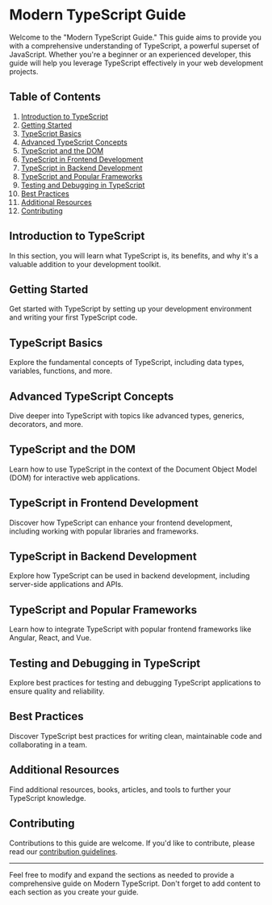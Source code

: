 # Modern TypeScript Guide

Welcome to the "Modern TypeScript Guide." This guide aims to provide you with a comprehensive understanding of TypeScript, a powerful superset of JavaScript. Whether you're a beginner or an experienced developer, this guide will help you leverage TypeScript effectively in your web development projects.

## Table of Contents

1. [Introduction to TypeScript](#introduction)
2. [Getting Started](#getting-started)
3. [TypeScript Basics](#basics)
4. [Advanced TypeScript Concepts](#advanced-concepts)
5. [TypeScript and the DOM](#dom)
6. [TypeScript in Frontend Development](#frontend)
7. [TypeScript in Backend Development](#backend)
8. [TypeScript and Popular Frameworks](#frameworks)
9. [Testing and Debugging in TypeScript](#testing-debugging)
10. [Best Practices](#best-practices)
11. [Additional Resources](#resources)
12. [Contributing](#contributing)

## Introduction to TypeScript

In this section, you will learn what TypeScript is, its benefits, and why it's a valuable addition to your development toolkit.

## Getting Started

Get started with TypeScript by setting up your development environment and writing your first TypeScript code.

## TypeScript Basics

Explore the fundamental concepts of TypeScript, including data types, variables, functions, and more.

## Advanced TypeScript Concepts

Dive deeper into TypeScript with topics like advanced types, generics, decorators, and more.

## TypeScript and the DOM

Learn how to use TypeScript in the context of the Document Object Model (DOM) for interactive web applications.

## TypeScript in Frontend Development

Discover how TypeScript can enhance your frontend development, including working with popular libraries and frameworks.

## TypeScript in Backend Development

Explore how TypeScript can be used in backend development, including server-side applications and APIs.

## TypeScript and Popular Frameworks

Learn how to integrate TypeScript with popular frontend frameworks like Angular, React, and Vue.

## Testing and Debugging in TypeScript

Explore best practices for testing and debugging TypeScript applications to ensure quality and reliability.

## Best Practices

Discover TypeScript best practices for writing clean, maintainable code and collaborating in a team.

## Additional Resources

Find additional resources, books, articles, and tools to further your TypeScript knowledge.

## Contributing

Contributions to this guide are welcome. If you'd like to contribute, please read our [contribution guidelines](CONTRIBUTING.md).

---

Feel free to modify and expand the sections as needed to provide a comprehensive guide on Modern TypeScript. Don't forget to add content to each section as you create your guide.
